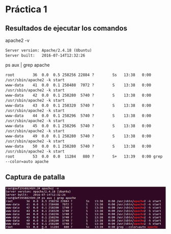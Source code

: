 # Práctica 1
## Resultados de ejecutar los comandos
apache2 -v
~~~
Server version: Apache/2.4.18 (Ubuntu)
Server built:   2016-07-14T12:32:26
~~~
ps aux | grep apache
~~~
root        36  0.0  0.5 258256 22884 ?        Ss   13:38   0:00 /usr/sbin/apache2 -k start
www-data    41  0.0  0.1 258488  7072 ?        S    13:38   0:00 /usr/sbin/apache2 -k start
www-data    42  0.0  0.1 258280  5740 ?        S    13:38   0:00 /usr/sbin/apache2 -k start
www-data    43  0.0  0.1 258320  5740 ?        S    13:38   0:00 /usr/sbin/apache2 -k start
www-data    44  0.0  0.1 258296  5740 ?        S    13:38   0:00 /usr/sbin/apache2 -k start
www-data    45  0.0  0.1 258296  5740 ?        S    13:38   0:00 /usr/sbin/apache2 -k start
www-data    49  0.0  0.1 258280  5740 ?        S    13:38   0:00 /usr/sbin/apache2 -k start
www-data    50  0.0  0.1 258280  5740 ?        S    13:38   0:00 /usr/sbin/apache2 -k start
root        53  0.0  0.0  11284   880 ?        S+   13:39   0:00 grep --color=auto apache
~~~

## Captura de patalla
![img](./imágenes/apachefuncionando.png)
